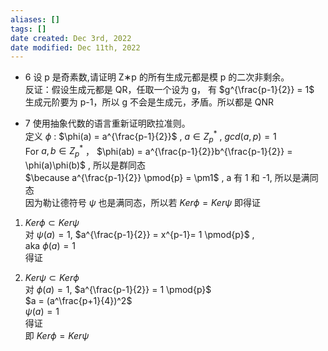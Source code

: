 ```yaml
---
aliases: []
tags: []
date created: Dec 3rd, 2022
date modified: Dec 11th, 2022
---
```

- 6 设 p 是奇素数,请证明 Z∗p 的所有生成元都是模 p 的二次非剩余。  
反证：假设生成元都是 QR，任取一个设为 g， 有 $g^{\frac{p-1}{2}} = 1$  
生成元阶要为 p-1，所以 g 不会是生成元，矛盾。所以都是 QNR

- 7 使用抽象代数的语言重新证明欧拉准则。  
定义 $\phi$ : $\phi(a) = a^{\frac{p-1}{2}}$ , $a \in Z_{p}^{*}$ , $gcd(a, p) = 1$  
For $a,b \in Z_{p}^{*}$ ， $\phi(ab) = a^{\frac{p-1}{2}}b^{\frac{p-1}{2}} = \phi(a)\phi(b)$ , 所以是群同态  
$\because a^{\frac{p-1}{2}} \pmod{p} = \pm1$ , a 有 1 和 -1, 所以是满同态  
因为勒让德符号 $\psi$ 也是满同态，所以若 $Ker \phi = Ker \psi$ 即得证
1. $Ker \phi \subset Ker \psi$  
对 $\psi(a) = 1$, $a^{\frac{p-1}{2}} = x^{p-1}= 1 \pmod{p}$ ,  
aka $\phi(a) = 1$  
得证

2. $Ker \psi \subset Ker \phi$  
对 $\phi(a) = 1$, $a^{\frac{p-1}{2}} = 1 \pmod{p}$  
$a = (a^\frac{p+1}{4})^2$  
$\psi(a) = 1$  
得证  
即 $Ker \phi = Ker \psi$ 